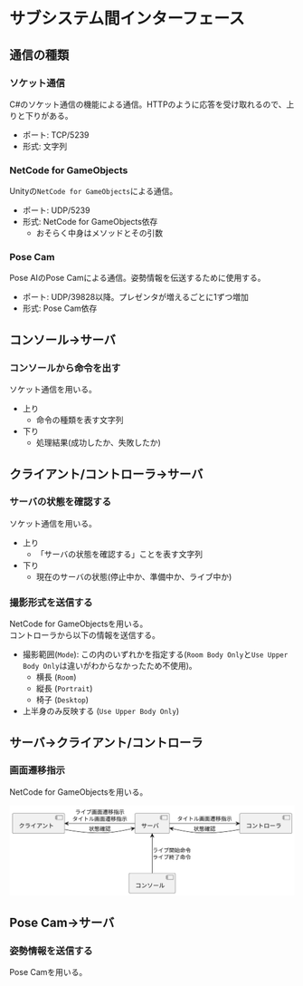 #  サブシステム間インターフェース

## 通信の種類

### ソケット通信

C#のソケット通信の機能による通信。HTTPのように応答を受け取れるので、上りと下りがある。

- ポート: TCP/5239
- 形式: 文字列

### NetCode for GameObjects

Unityの`NetCode for GameObjects`による通信。

- ポート: UDP/5239
- 形式: NetCode for GameObjects依存
  - おそらく中身はメソッドとその引数

### Pose Cam

Pose AIのPose Camによる通信。姿勢情報を伝送するために使用する。

- ポート: UDP/39828以降。プレゼンタが増えるごとに1ずつ増加
- 形式: Pose Cam依存

## コンソール→サーバ

### コンソールから命令を出す

ソケット通信を用いる。

- 上り
  - 命令の種類を表す文字列
- 下り
  - 処理結果(成功したか、失敗したか)

## クライアント/コントローラ→サーバ

### サーバの状態を確認する

ソケット通信を用いる。

- 上り
  - 「サーバの状態を確認する」ことを表す文字列
- 下り
  - 現在のサーバの状態(停止中か、準備中か、ライブ中か)

### 撮影形式を送信する

NetCode for GameObjectsを用いる。  
コントローラから以下の情報を送信する。

- 撮影範囲(`Mode`): この内のいずれかを指定する(`Room Body Only`と`Use Upper Body Only`は違いがわからなかったため不使用)。
  - 横長 (`Room`)
  - 縦長 (`Portrait`)
  - 椅子 (`Desktop`)
- 上半身のみ反映する (`Use Upper Body Only`)

## サーバ→クライアント/コントローラ

### 画面遷移指示

NetCode for GameObjectsを用いる。

![コミュニケーション図のようなもの](diagrams\export\communications\1_joinLive.svg)

## Pose Cam→サーバ

### 姿勢情報を送信する

Pose Camを用いる。